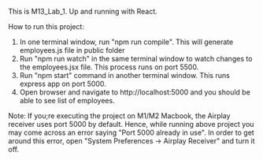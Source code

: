 This is M13_Lab_1. Up and running with React.

How to run this project:

1. In one terminal window, run "npm run compile". This will generate employees.js file in public folder
2. Run "npm run watch" in the same terminal window to watch changes to the employees.jsx file. This process runs on port 5500.
3. Run "npm start" command in another terminal window. This runs express app on port 5000.
4. Open browser and navigate to http://localhost:5000 and you should be able to see list of employees.

Note: If you;re executing the project on M1/M2 Macbook, the Airplay receiver uses port 5000 by default. Hence, while running above project you may come across an error saying "Port 5000 already in use". In order to get around this error, open "System Preferences -> Airplay Receiver" and turn it off.
